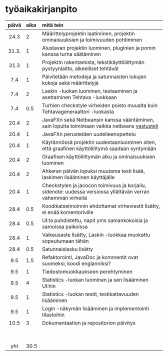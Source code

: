 # työaikakirjanpito

| päivä | aika | mitä tein  |
| :----:|:-----| :-----|
| 24.3  | 2    | Määrittelyprojektin laatiminen, projektin ominaisuuksien ja toimivuuden pohtiminen |
| 31.3. | 1    | Alustavan projektin luominen, pluginien ja pomin kanssa turha säätäminen |
| 31.3  | 1    | Projektin rakentamista, tekstikäyttöliittymän pystyynlaitto, alkeelliset tehtävät |
| 7.4   | 1    | Päivitetään metodeja ja satunnaisten lukujen kokoja sekä määrittelyjä |
| 7.4   | 2    | Laskin -luokan luominen, testaaminen ja asettaminen Tehtava -luokkaan |
| 7.4   | 0.5  | Turhien checkstyle virheiden poisto muualta kuin Tehtavageneraattori -luokasta |
| 20.4  | 2    | JavaFXn sekä Netbeansin kanssa vääntäminen, sain lopulta toimimaan vaikka netbeans [vastusteli](https://i.imgur.com/jBjIbaf.png)  |
| 20.4  | 1    | JavaFXn perusteiden uudelleenopettelu |
| 20.4  | 1    | Käytännössä projektin uudestaanluominen siten, että graafinen käyttöliittymä saadaan syntymään |
| 20.4  | 2    | Graafisen käyttöliittymän alku ja ominaisuuksien luominen |
| 20.4  | 2    | Ahkeran päivän lopuksi muutama testi lisää, laskimen lisääminen käyttäjälle |
| 20.4  | 1    | Checkstylen ja jacocon toimivuus ja korjailu, sidenote: uudessa versiossa yllättävän verran vähemmän virheitä |
| 28.4  | 0.5  | Koodikatselmoinnin ehdottamat virheviestit lisätty, ei enää komentoriville |
| 28.4  | 0.5  | UI:ta puhdistettu, napit yms samankokoisia ja samoissa paikoissa |
| 28.4  | 1    | Vaikeusaste lisätty, Laskin -luokkaa muokattu sopeutumaan tähän |
| 28.4  | 0.5  | Satunnaislasku lisätty |
| 9.5   | 1.5  | Refaktorointi, JavaDoc ja kommentit ovat suomeksi, koodi englanniksi? |
| 9.5   | 1    | Tiedostomuokkaukseen perehtyminen |
| 9.5   | 4    | Statistics -luokan luominen ja sen lisääminen UI:hin |
| 9.5   | 1    | Statistics -luokan testit, testikattavuuden lisääminen |
| 9.5   | 1    | Login -näkymän lisääminen ja implementointi tilastoihin |
| 10.5  | 3    | Dokumentaation ja repositorion päivitys |
|       |      |  |
|       |      |  |
|       |      |  |
|       |      |  |
|       |      |  |
|       |      |  |
|       |      |  |
|       |      |  |
| yht   | 30.5   |  | 
